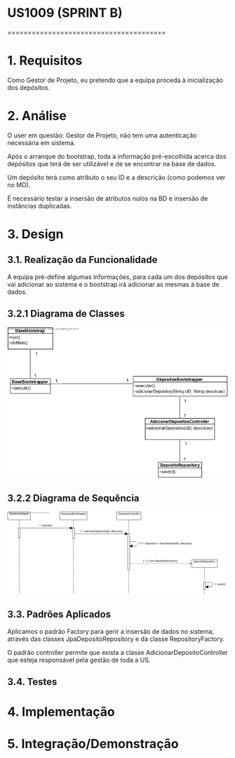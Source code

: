 # US1009 (SPRINT B)
=======================================


# 1. Requisitos

Como Gestor de Projeto, eu pretendo que a equipa proceda à inicialização dos depósitos.

# 2. Análise

O user em questão: Gestor de Projeto, não tem uma autenticação necessária em sistema.

Após o arranque do bootstrap, toda a informação pré-escolhida acerca dos depósitos que terá de ser utilizável e de se encontrar na base de dados.

Um depósito terá como atributo o seu ID e a descrição (como podemos ver no MD).

É necessário testar a insersão de atributos nulos na BD e insersão de instâncias duplicadas.


# 3. Design

## 3.1. Realização da Funcionalidade

A equipa pré-define algumas informações, para cada um dos depósitos que vai adicionar ao sistema e o bootstrap irá adicionar as mesmas à base de dados.

## 3.2.1 Diagrama de Classes

![CD](cd.png)

## 3.2.2 Diagrama de Sequência

![SD](sd.png)

## 3.3. Padrões Aplicados

Aplicamos o padrão Factory para gerir a insersão de dados no sistema, através das classes JpaDepositoRepository e da classe RepositoryFactory.

O padrão controller permite que exista a classe AdicionarDepositoController que esteja responsável pela gestão de toda a US.

## 3.4. Testes


# 4. Implementação


# 5. Integração/Demonstração
